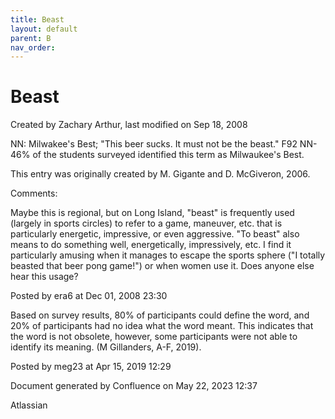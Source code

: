 ```yaml
---
title: Beast
layout: default
parent: B
nav_order:
---
```


# Beast

Created by  Zachary Arthur, last modified on Sep 18, 2008

NN: Milwakee's Best; &quot;This beer sucks. It must not be the beast.&quot; F92 NN-46% of the students surveyed identified this term as Milwaukee's Best. 

This entry was originally created by M. Gigante and D. McGiveron, 2006.

Comments:

Maybe this is regional, but on Long Island, &quot;beast&quot; is frequently used (largely in sports circles) to refer to a game, maneuver, etc. that is particularly energetic, impressive, or even aggressive. &quot;To beast&quot; also means to do something well, energetically, impressively, etc. I find it particularly amusing when it manages to escape the sports sphere (&quot;I totally beasted that beer pong game!&quot;) or when women use it. Does anyone else hear this usage?

Posted by era6 at Dec 01, 2008 23:30

Based on survey results, 80% of participants could define the word, and 20% of participants had no idea what the word meant. This indicates that the word is not obsolete, however, some participants were not able to identify its meaning. (M Gillanders, A-F, 2019).

Posted by meg23 at Apr 15, 2019 12:29

Document generated by Confluence on May 22, 2023 12:37

Atlassian

